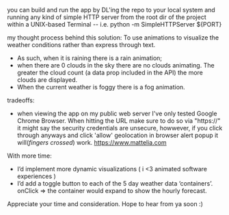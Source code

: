 you can build and run the app by DL'ing the repo to your local system and running any kind of simple HTTP server from the root dir of the project within a UNIX-based Terminal -- i.e. python -m SimpleHTTPServer ${PORT}

my thought process behind this solution: To use animations to visualize the weather conditions rather than express through text.  
- As such, when it is raining there is a rain animation; 
- when there are 0 clouds in the sky there are no clouds animating.  The greater the cloud count (a data prop included in the API) the more clouds are displayed.
- When the current weather is foggy there is a fog animation.

tradeoffs:
-  when viewing the app on my public web server I've only tested Google Chrome Browser.  When hitting the URL make sure to do so via "https://" it might say the security credentials are unsecure, howwever, if you click through anyways and click 'allow' geolocation in browser alert popup it will(*fingers crossed*) work.  https://www.mattelia.com 

With more time:
- I’d implement more dynamic visualizations ( i <3 animated software experiences )
- I’d add a toggle button to each of the 5 day weather data ‘containers’.  onClick => the container would expand to show the hourly forecast.

Appreciate your time and consideration.  Hope to hear from ya soon :)